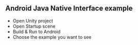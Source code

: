 ## Android Java Native Interface example

* Open Unity project
* Open Startup scene
* Build & Run to Android
* Choose the example you want to see